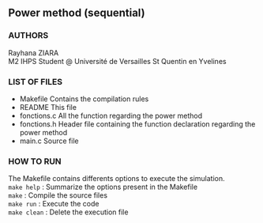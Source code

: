 ## Power method (sequential)

### AUTHORS 

Rayhana ZIARA       <br/>
M2 IHPS Student @ Université de Versailles St Quentin en Yvelines 

### LIST OF FILES

- Makefile        Contains the compilation rules
- README          This file
- fonctions.c     All the function regarding the power method
- fonctions.h     Header file containing the function declaration regarding the power method
- main.c          Source file

### HOW TO RUN 

The Makefile contains differents options to execute the simulation.<br/>
`make help`      : Summarize the options present in the Makefile<br/>
`make`           : Compile the source files<br/>
`make run`       : Execute the code<br/>
`make clean`     : Delete the execution file<br/>
